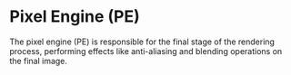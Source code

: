 # Pixel Engine (PE)

The pixel engine (PE) is responsible for the final stage of the rendering process, performing effects
like anti-aliasing and blending operations on the final image.
